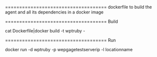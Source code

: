 ====================================
dockerfile to build the agent and all its dependencies in a docker image

====================================
Build 

cat Dockerfile|docker build -t wptruby -

====================================
Run

docker run -d wptruby -p wepgagetestserverip -l locationname

